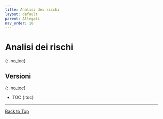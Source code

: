```yaml
---
title: Analisi dei rischi
layout: default
parent: Allegati
nav_order: 10
---
```


# Analisi dei rischi
{: .no_toc}

## Versioni
{: .no_toc}

- TOC
{:toc}

---

[Back to Top](#top)